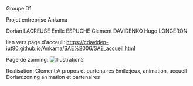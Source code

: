 Groupe D1

Projet entreprise Ankama

Dorian LACREUSE
Emile ESPUCHE
Clement DAVIDENKO
Hugo LONGERON

lien vers page d'acceuil: https://cdaviden-iut90.github.io/Ankama/SAE%2006/SAE_accueil.html
 
Page de zonning:
![Illustration2](https://user-images.githubusercontent.com/91718853/138263401-4951ce38-f930-4949-9a5e-98ed80f5c0e0.jpg)

Realisation:
Clement:A propos et partenaires
Emile:jeux, animation, accueil
Dorian:zoning animation et partenaires
